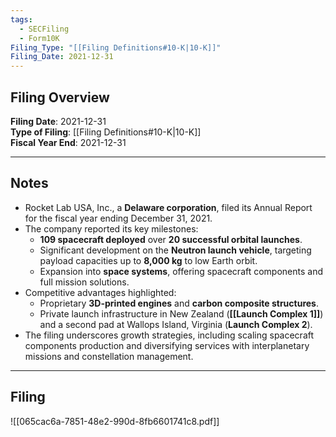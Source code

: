 ```yaml
---
tags:
  - SECFiling
  - Form10K
Filing_Type: "[[Filing Definitions#10-K|10-K]]"
Filing_Date: 2021-12-31
---
```


## Filing Overview

**Filing Date**: 2021-12-31  
**Type of Filing**: [[Filing Definitions#10-K|10-K]]  
**Fiscal Year End**: 2021-12-31  

---

## Notes

- Rocket Lab USA, Inc., a **Delaware corporation**, filed its Annual Report for the fiscal year ending December 31, 2021.
- The company reported its key milestones:
  - **109 spacecraft deployed** over **20 successful orbital launches**.
  - Significant development on the **Neutron launch vehicle**, targeting payload capacities up to **8,000 kg** to low Earth orbit.
  - Expansion into **space systems**, offering spacecraft components and full mission solutions.
- Competitive advantages highlighted:
  - Proprietary **3D-printed engines** and **carbon composite structures**.
  - Private launch infrastructure in New Zealand (**[[Launch Complex 1]]**) and a second pad at Wallops Island, Virginia (**Launch Complex 2**).
- The filing underscores growth strategies, including scaling spacecraft components production and diversifying services with interplanetary missions and constellation management.

---

## Filing

![[065cac6a-7851-48e2-990d-8fb6601741c8.pdf]]
